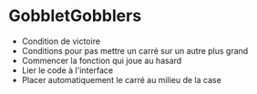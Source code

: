 # GobbletGobblers

- Condition de victoire
- Conditions pour pas mettre un carré sur un autre plus grand
- Commencer la fonction qui joue au hasard
- Lier le code à l'interface
- Placer automatiquement le carré au milieu de la case
